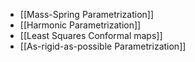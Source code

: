 - [[Mass-Spring Parametrization]]
- [[Harmonic Parametrization]]
- [[Least Squares Conformal maps]]
- [[As-rigid-as-possible Parametrization]]